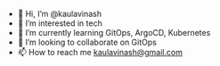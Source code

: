 - 👋 Hi, I’m @kaulavinash
- 👀 I’m interested in tech
- 🌱 I’m currently learning GitOps, ArgoCD, Kubernetes
- 💞️ I’m looking to collaborate on GitOps
- 📫 How to reach me kaulavinash@gmail.com

<!---
kaulavinash/kaulavinash is a ✨ special ✨ repository because its `README.md` (this file) appears on your GitHub profile.
You can click the Preview link to take a look at your changes.
--->
